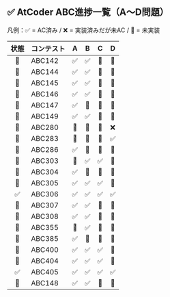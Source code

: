 ## ✅ AtCoder ABC進捗一覧（A〜D問題）

凡例：✅ = AC済み / ❌ = 実装済みだが未AC / 🚫 = 未実装

| 状態 | コンテスト | A | B | C | D |
|:-----:|:-----------|:-:|:-:|:-:|:-:|
| 🚧 | ABC142 | ✅ | ✅ | 🚫 | 🚫 |
| 🚧 | ABC144 | ✅ | ✅ | 🚫 | 🚫 |
| 🚧 | ABC145 | ✅ | ✅ | 🚫 | 🚫 |
| 🚧 | ABC146 | ✅ | ✅ | 🚫 | 🚫 |
| 🚧 | ABC147 | ✅ | 🚫 | 🚫 | 🚫 |
| 🚧 | ABC149 | ✅ | ✅ | 🚫 | 🚫 |
| 🚧 | ABC280 | 🚫 | 🚫 | 🚫 | ❌ |
| 🚧 | ABC283 | 🚫 | 🚫 | 🚫 | ✅ |
| 🚧 | ABC286 | ✅ | 🚫 | 🚫 | 🚫 |
| 🚧 | ABC303 | 🚫 | ✅ | ✅ | 🚫 |
| 🚧 | ABC304 | ✅ | 🚫 | 🚫 | 🚫 |
| 🚧 | ABC305 | ✅ | ✅ | ✅ | 🚫 |
| ✅ | ABC306 | ✅ | ✅ | ✅ | ✅ |
| 🚧 | ABC307 | ✅ | ✅ | 🚫 | 🚫 |
| 🚧 | ABC308 | ✅ | ✅ | 🚫 | 🚫 |
| 🚧 | ABC355 | 🚫 | ✅ | 🚫 | 🚫 |
| 🚧 | ABC385 | ✅ | 🚫 | 🚫 | 🚫 |
| 🚧 | ABC400 | ✅ | ✅ | ✅ | 🚫 |
| 🚧 | ABC404 | ✅ | ✅ | ✅ | 🚫 |
| ✅ | ABC405 | ✅ | ✅ | ✅ | ✅ |
| 🚧 | ABC148 | ✅ | ✅ | 🚫 | 🚫 |